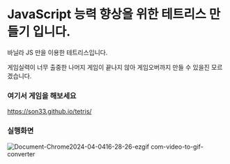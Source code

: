 # JavaScript 능력 향상을 위한 테트리스 만들기 입니다.
바닐라 JS 만을 이용한 테트리스입니다.

게임실력이 너무 출중한 나머지 게임이 끝나지 않아 게임오버까지 만들 수 있을진 모르겠습니다.

### 여기서 게임을 해보세요
https://son33.github.io/tetris/

### 실행화면
![Document-Chrome2024-04-0416-28-26-ezgif com-video-to-gif-converter](https://github.com/son33/tetris/assets/153377788/9909e23d-da45-4f33-addb-e2327952fe4c)
